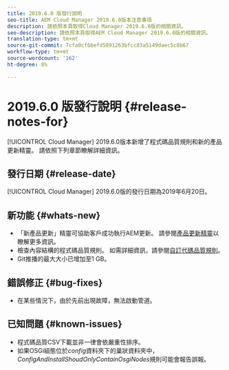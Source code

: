 ```yaml
---
title: 2019.6.0 版發行說明
seo-title: AEM Cloud Manager 2019.6.0版本注意事項
description: 請依照本頁取得Cloud Manager 2019.6.0版的相關資訊。
seo-description: 請依照本頁取得AEM Cloud Manager 2019.6.0版的相關資訊。
translation-type: tm+mt
source-git-commit: 7cfa0cf66efd5891263bfcc83a5149daec5c8b67
workflow-type: tm+mt
source-wordcount: '162'
ht-degree: 8%

---
```


# 2019.6.0 版發行說明 {#release-notes-for}

[!UICONTROL Cloud Manager] 2019.6.0版本新增了程式碼品質規則和新的產品更新精靈。 請依照下列章節瞭解詳細資訊。

## 發行日期 {#release-date}

[!UICONTROL Cloud Manager] 2019.6.0版的發行日期為2019年6月20日。

## 新功能 {#whats-new}

* 「新產品更新」精靈可協助客戶成功執行AEM更新。 請參閱[產品更新精靈](overview-productupdate-wizard.md)以瞭解更多資訊。
* 檢查內容結構的程式碼品質規則。 如需詳細資訊，請參閱[自訂代碼品質規則](custom-code-quality-rules.md)。
* Git推播的最大大小已增加至1 GB。

## 錯誤修正 {#bug-fixes}

* 在某些情況下，由於先前出現故障，無法啟動管道。

## 已知問題 {#known-issues}

* 程式碼品質CSV下載並非一律會依嚴重性排序。
* 如果OSGi組態位於&#x200B;*config*&#x200B;資料夾下的巢狀資料夾中，*ConfigAndInstallShoudOnlyContainOsgiNodes*&#x200B;規則可能會報告誤報。